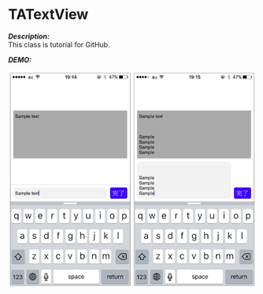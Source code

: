 # TATextView

***Description:***  
This class is tutorial for GitHub. 

***DEMO:***

![Demo](https://github.com/Kra8/TATextView/blob/master/data/demo.png)